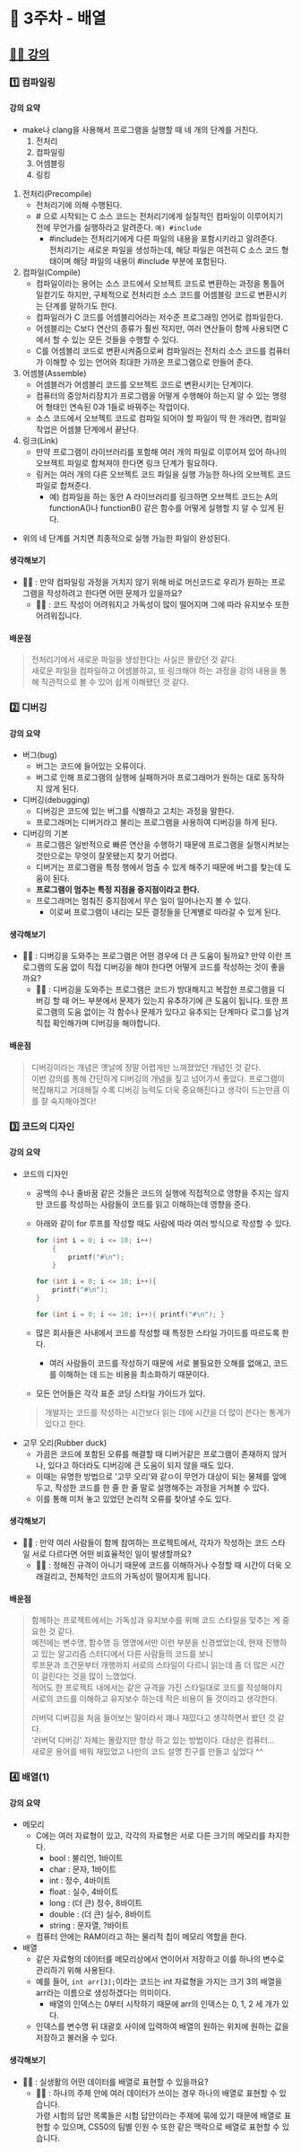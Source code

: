 # 🚀 3주차 - 배열

## [👨‍🏫 강의](https://www.boostcourse.org/cs112/joinLectures/41487)
### 1️⃣ 컴파일링
#### 강의 요약
* make나 clang을 사용해서 프로그램을 실행할 때 네 개의 단계를 거친다.
  1. 전처리
  2. 컴파일링
  3. 어셈블링
  4. 링킹
1. 전처리(Precompile)
    * 전처리기에 의해 수행된다.
    * \# 으로 시작되는 C 소스 코드는 전처리기에게 실질적인 컴파일이 이루어지기 전에 무언가를 실행하라고 알려준다. `예) #include`
       * #include는 전처리기에게 다른 파일의 내용을 포함시키라고 알려준다.  
          전처리기는 새로운 파일을 생성하는데, 해당 파일은 여전히 C 소스 코드 형태이며 해당 파일의 내용이 #include 부분에 포함된다.
2. 컴파일(Compile)
    * 컴파일이라는 용어는 소스 코드에서 오브젝트 코드로 변환하는 과정을 통틀어 일컫기도 하지만, 구체적으로 전처리한 소스 코드를 어셈블링 코드로 변환시키는 단계를 말하기도 한다.
    * 컴파일러가 C 코드를 어셈블리어라는 저수준 프로그래밍 언어로 컴파일한다.
    * 어셈블리는 C보다 연산의 종류가 훨씬 적지만, 여러 연산들이 함께 사용되면 C에서 할 수 있는 모든 것들을 수행할 수 있다.
    * C를 어셈블리 코드로 변환시켜줌으로써 컴파일러는 전처리 소스 코드를 컴퓨터가 이해할 수 있는 언어와 최대한 가까운 프로그램으로 만들어 준다.
3. 어셈블(Assemble)
    * 어셈블러가 어셈블리 코드를 오브젝트 코드로 변환시키는 단계이다.
    * 컴퓨터의 중앙처리장치가 프로그램을 어떻게 수행해야 하는지 알 수 있는 명령어 형태인 연속된 0과 1들로 바꿔주는 작업이다.
    * 소스 코드에서 오브젝트 코드로 컴파일 되어야 할 파일이 딱 한 개라면, 컴파일 작업은 어셈블 단계에서 끝난다.
4. 링크(Link)
    * 만약 프로그램이 라이브러리를 포함해 여러 개의 파일로 이루어져 있어 하나의 오브젝트 파일로 합쳐져야 한다면 링크 단계가 필요하다.
    * 링커는 여러 개의 다른 오브젝트 코드 파일을 실행 가능한 하나의 오브젝트 코드 파일로 합쳐준다.
      * 예) 컴파일을 하는 동안 A 라이브러리를 링크하면 오브젝트 코드는 A의 functionA()나 functionB() 같은 함수를 어떻게 실행할 지 알 수 있게 된다.
* 위의 네 단계를 거치면 최종적으로 실행 가능한 파일이 완성된다.
#### 생각해보기
* 💁‍♂ : 만약 컴파일링 과정을 거치지 않기 위해 바로 머신코드로 우리가 원하는 프로그램을 작성하려고 한다면 어떤 문제가 있을까요?
  * 🙋‍♀️ : 코드 작성이 어려워지고 가독성이 많이 떨어지며 그에 따라 유지보수 또한 어려워집니다.
#### 배운점
> 전처리기에서 새로운 파일을 생성한다는 사실은 몰랐던 것 같다.  
> 새로운 파일을 컴파일하고 어셈블하고, 또 링크해야 하는 과정을 강의 내용을 통해 직관적으로 볼 수 있어 쉽게 이해됐던 것 같다.

### 2️⃣ 디버깅
#### 강의 요약
* 버그(bug)
  * 버그는 코드에 들어있는 오류이다.
  * 버그로 인해 프로그램의 실행에 실패하거아 프로그래머가 원하는 대로 동작하지 않게 된다.
* 디버깅(debugging)
  * 디버깅은 코드에 있는 버그를 식별하고 고치는 과정을 말한다.
  * 프로그래머는 디버거라고 불리는 프로그램을 사용하여 디버깅을 하게 된다.
* 디버깅의 기본
  * 프로그램은 일반적으로 빠른 연산을 수행하기 때문에 프로그램을 실행시켜보는 것만으로는 무엇이 잘못됐는지 찾기 어렵다.
  * 디버거는 프로그램을 특정 행에서 멈출 수 있게 해주기 때문에 버그를 찾는데 도움이 된다.
  * **프로그램이 멈추는 특정 지점을 중지점이라고 한다.**
  * 프로그래머는 멈춰진 중지점에서 무슨 일이 일어나는지 볼 수 있다.
    * 이로써 프로그램이 내리는 모든 결정들을 단계별로 따라갈 수 있게 된다.
#### 생각해보기
* 💁‍♂ : 디버깅을 도와주는 프로그램은 어떤 경우에 더 큰 도움이 될까요? 만약 이런 프로그램의 도움 없이 직접 디버깅을 해야 한다면 어떻게 코드를 작성하는 것이 좋을까요?
  * 🙋‍♀️ : 디버깅을 도와주는 프로그램은 코드가 방대해지고 복잡한 프로그램을 디버깅 할 때 어느 부분에서 문제가 있는지 유추하기에 큰 도움이 됩니다. 또한 프로그램의 도움 없이는 각 함수나 문제가 있다고 유추되는 단계마다 로그를 남겨 직접 확인해가며 디버깅을 해야합니다.
#### 배운점
> 디버깅이라는 개념은 옛날에 정말 어렵게만 느껴졌었던 개념인 것 같다.  
> 이번 강의를 통해 간단하게 디버깅의 개념을 짚고 넘어가서 좋았다.
> 프로그램이 복잡해지고 거대해질 수록 디버깅 능력도 더욱 중요해진다고 생각이 드는만큼 이를 잘 숙지해야겠다!

### 3️⃣ 코드의 디자인
#### 강의 요약
* 코드의 디자인
  * 공백의 수나 줄바꿈 같은 것들은 코드의 실행에 직접적으로 영향을 주지는 않지만 코드를 작성하는 사람들이 코드를 읽고 이해하는데 영향을 준다.
  * 아래와 같이 for 루프를 작성할 때도 사람에 따라 여러 방식으로 작성할 수 있다.
    ``` C
    for (int i = 0; i <= 10; i++)
        {
            printf("#\n");
        }
    ```

    ``` C
    for (int i = 0; i <= 10; i++){
        printf("#\n");
    }
    ```

    ``` C
    for (int i = 0; i <= 10; i++){ printf("#\n"); }
    ```
  * 많은 회사들은 사내에서 코드를 작성할 때 특정한 스타일 가이드를 따르도록 한다.
    * 여러 사람들이 코드를 작성하기 때문에 서로 불필요한 오해를 없애고, 코드를 이해하는 데 드는 비용을 최소화하기 때문이다.
  * 모든 언어들은 각각 표준 코딩 스타일 가이드가 있다.
  > 개발자는 코드를 작성하는 시간보다 읽는 데에 시간을 더 많이 쓴다는 통계가 있다고 한다.
* 고무 오리(Rubber duck)
  * 가끔은 코드에 포함된 오류를 해결할 때 디버거같은 프로그램이 존재하지 않거나, 있다고 하더라도 디버깅에 큰 도움이 되지 않을 때도 있다.
  * 이때는 유명한 방법으로 '고무 오리'와 같ㅇ이 무언가 대상이 되는 물체를 앞에 두고, 작성한 코드를 한 줄 한 줄 말로 설명해주는 과정을 거쳐볼 수 있다.
  * 이를 통해 미처 놓고 있었던 논리적 오류를 찾아낼 수도 있다.
#### 생각해보기
* 💁‍♂ : 만약 여러 사람들이 함께 참여하는 프로젝트에서, 각자가 작성하는 코드 스타일 서로 다르다면 어떤 비효율적인 일이 발생할까요?
  * 🙋‍♀️ : 정해진 규격이 아니기 때문에 코드를 이해하거나 수정할 때 시간이 더욱 오래걸리고, 전체적인 코드의 가독성이 떨어지게 됩니다.
#### 배운점
> 함께하는 프로젝트에서는 가독성과 유지보수를 위해 코드 스타일을 맞추는 게 중요한 것 같다.  
> 예전에는 변수명, 함수명 등 명명에서만 이런 부분을 신경썼었는데, 현재 진행하고 있는 알고리즘 스터디에서 다른 사람들의 코드를 보니  
> 루프문과 조건문부터 개행까지 서로의 스타일이 다르니 읽는데 좀 더 많은 시간이 걸린다는 것을 많이 느꼈었다.  
> 적어도 한 프로젝트 내에서는 같은 규격을 가진 스타일대로 코드를 작성해야지 서로의 코드를 이해하고 유지보수 하는데 적은 비용이 들 것이라고 생각한다.  
>  
> 러버덕 디버깅을 처음 들어보는 말이라서 꽤나 재밌다고 생각하면서 봤던 것 같다.   
> '러버덕 디버깅' 자체는 몰랐지만 항상 하고 있는 방법이다. 대상은 컴퓨터...  
> 새로운 용어를 배워 재밌었고 나만의 코드 설명 친구를 만들고 싶었다 ^^

### 4️⃣ 배열(1)
#### 강의 요약
* 메모리
  * C에는 여러 자료형이 있고, 각각의 자료형은 서로 다른 크기의 메모리를 차지한다.
    * bool : 불리언, 1바이트
    * char : 문자, 1바이트
    * int : 정수, 4바이트
    * float : 실수, 4바이트
    * long : (더 큰) 정수, 8바이트
    * double : (더 큰) 실수, 8바이트
    * string : 문자열, ?바이트
  * 컴퓨터 안에는 RAM이라고 하는 물리적 칩이 메모리 역할을 한다.
* 배열
  * 같은 자료형의 데이터를 메모리상에서 연이어서 저장하고 이를 하나의 변수로 관리하기 위해 사용된다.
  * 예를 들어, `int arr[3];`이라는 코드는 int 자료형을 가지는 크기 3의 배열을 arr라는 이름으로 생성하겠다는 의미이다.
    * 배열의 인덱스는 0부터 시작하기 때문에 arr의 인덱스는 0, 1, 2 세 개가 있다.
  * 인덱스를 변수명 뒤 대괄호 사이에 입력하여 배열의 원하는 위치에 원하는 값을 저장하고 불러올 수 있다.
#### 생각해보기
* 💁‍♂ : 실생활의 어떤 데이터를 배열로 표현할 수 있을까요?
  * 🙋‍♀️ : 하나의 주제 안에 여러 데이터가 쓰이는 경우 하나의 배열로 표현할 수 있습니다.  
  가령 시험의 답안 목록들은 시험 답안이라는 주제에 묶에 있기 때문에 배열로 표현할 수 있으며, CS50의 팀별 인원 수 또한 같은 맥락으로 배열로 표현할 수 있습니다.
